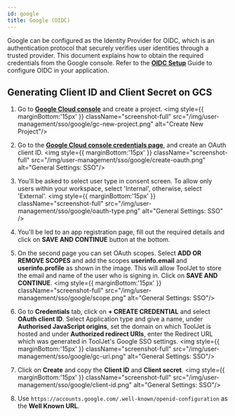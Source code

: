 ```yaml
---
id: google
title: Google (OIDC)
---
```


Google can be configured as the Identity Provider for OIDC, which is an authentication protocol that securely verifies user identities through a trusted provider. This document explains how to obtain the required credentials from the Google console. Refer to the **[OIDC Setup](/docs/user-management/sso/oidc/setup)** Guide to configure OIDC in your application.

## Generating Client ID and Client Secret on GCS

1. Go to **[Google Cloud console](https://console.cloud.google.com/)** and create a project.
    <img style={{ marginBottom:'15px' }} className="screenshot-full" src="/img/user-management/sso/google/gc-new-project.png" alt="Create New Project"/>

2. Go to the **[Google Cloud console credentials page](https://console.cloud.google.com/apis/credentials)**, and create an OAuth client ID.
    <img style={{ marginBottom:'15px' }} className="screenshot-full" src="/img/user-management/sso/google/create-oauth.png" alt="General Settings: SSO"/>

3. You'll be asked to select user type in consent screen. To allow only users within your workspace, select 'Internal', otherwise,
select 'External'.
    <img style={{ marginBottom:'15px' }} className="screenshot-full" src="/img/user-management/sso/google/oauth-type.png" alt="General Settings: SSO" />

4. You'll be led to an app registration page, fill out the required details and click on **SAVE AND CONTINUE** button at the bottom.

5. On the second page you can set OAuth scopes. Select **ADD OR REMOVE SCOPES** and add the scopes **userinfo.email** and **userinfo.profile** as shown in the image. This will allow ToolJet to store the email and name of the user who is signing in. Click on **SAVE AND CONTINUE**.
    <img style={{ marginBottom:'15px' }} className="screenshot-full" src="/img/user-management/sso/google/scope.png" alt="General Settings: SSO"/>

6. Go to **Credentials** tab, click on **+ CREATE CREDENTIAL** and select **OAuth client ID**. Select Application type and give a name, under **Authorised JavaScript origins**, set the domain on which ToolJet is hosted and under **Authorized redirect URIs**, enter the Redirect URL which was generated in ToolJet's Google SSO settings.
    <img style={{ marginBottom:'15px' }}  className="screenshot-full" src="/img/user-management/sso/google/gc-uri.png" alt="General Settings: SSO"/>

7. Click on **Create** and copy the **Client ID** and **Client secret**.
    <img style={{ marginBottom:'15px' }}  className="screenshot-full" src="/img/user-management/sso/google/client-id.png" alt="General Settings: SSO"/>

8. Use `https://accounts.google.com/.well-known/openid-configuration` as the **Well Known URL**.
